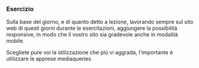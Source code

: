 ### Esercizio

Sulla base del giorno, e di quanto detto a lezione, lavorando sempre sul sito web di questi giorni durante le esercitazioni, aggiungere la possibilità responsive, in modo che il vostro sito sia gradevole anche in modalità mobile.

Scegliete pure voi la stilizzazione che più vi aggrada, l'importante è utilizzare le apprese mediaqueries
